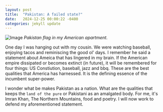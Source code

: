 ```yaml
---
layout: post
title:  "Pakistan: A failed state?"
date:   2024-12-25 00:00:22 -0400
categories: jekyll update
---
```


![Image]({{site.baseurl}}/assets/images/pak.PNG)
*Pakistan flag in my American apartment.*

 One day I was hanging out with my cousin. We were watching baseball, enjoying tacos and reminiscing the good ol' days. I remember he said a statement about Ameica that has lingered in my brain. If the American empire dissipated or becomes extinct (in future), it will be remembered for four things: US Constiution, baseball, jazz and bbq.  These are the best qualities that America has harnessed. It is the defining essence of the incumbent super-power. 

 I wonder what be makes Pakistan as a nation. What are the qualities that keeps the `land of the pure` or Pakistani as an amalgated body. For me, it's Imran Khan, The Northern Mountains, food and poetry. I will now work to defend my aforementioned statement.